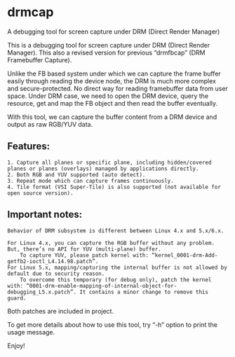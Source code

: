 # drmcap
A debugging tool for screen capture under DRM (Direct Render Manager)

This is a debugging tool for screen capture under DRM (Direct Render Manager).
This also a revised version for previous “drmfbcap” (DRM Framebuffer Capture).

Unlike the FB based system under which we can capture the frame buffer easily through reading the device node, the DRM is much more complex and secure-protected. No direct way for reading framebuffer data from user space.
Under DRM case, we need to open the DRM device, query the resource, get and map the FB object and then read the buffer eventually.

With this tool, we can capture the buffer content from a DRM device and output as raw RGB/YUV data.

Features:
-----------------------------------------------------------------------------------------
    1. Capture all planes or specific plane, including hidden/covered planes or planes (overlays) managed by applications directly.
    2. Both RGB and YUV supported (auto detect).
    3. Repeat mode which can capture frames continuously.
    4. Tile format (VSI Super-Tile) is also supported (not available for open source version).


Important notes:
-----------------------------------------------------------------------------------------
    Behavior of DRM subsystem is different between Linux 4.x and 5.x/6.x.

    For Linux 4.x, you can capture the RGB buffer without any problem. But, there’s no API for YUV (multi-plane) buffer. 
        To capture YUV, please patch kernel with: “kernel_0001-drm-Add-getfb2-ioctl_L4.14.98.patch”.
    For Linux 5.x, mapping/capturing the internal buffer is not allowed by default due to security reason. 
        To overcome this temporary (for debug only), patch the kernel with: “0001-drm-enable-mapping-of-internal-object-for-debugging_L5.x.patch”. It contains a minor change to remove this guard.


Both patches are included in project.

To get more details about how to use this tool, try “-h” option to print the usage message.

Enjoy!
